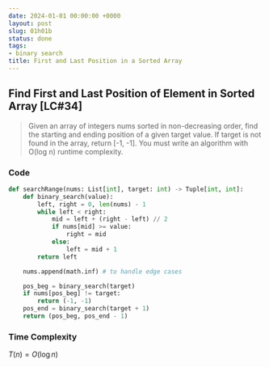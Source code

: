 ```yaml
---
date: 2024-01-01 00:00:00 +0000
layout: post
slug: 01h01b
status: done
tags:
- binary search
title: First and Last Position in a Sorted Array
---
```


## Find First and Last Position of Element in Sorted Array [LC#34]
> Given an array of integers nums sorted in non-decreasing order, find the starting and ending position of a given target value. If target is not found in the array, return [-1, -1]. You must write an algorithm with O(log n) runtime complexity.


### Code
```python
def searchRange(nums: List[int], target: int) -> Tuple[int, int]:
    def binary_search(value):
        left, right = 0, len(nums) - 1
        while left < right:
            mid = left + (right - left) // 2
            if nums[mid] >= value:
                right = mid
            else:
                left = mid + 1
        return left

    nums.append(math.inf) # to handle edge cases

    pos_beg = binary_search(target)
    if nums[pos_beg] != target:
        return (-1, -1)
    pos_end = binary_search(target + 1)
    return (pos_beg, pos_end - 1)
```

### Time Complexity
$T(n) = O(\log n)$